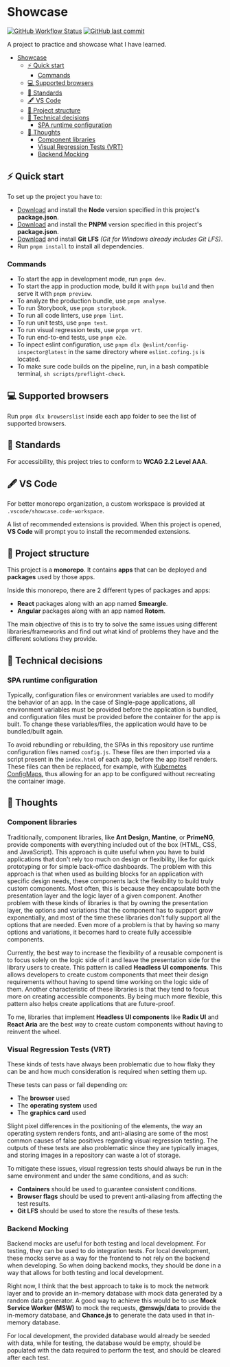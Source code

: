 # Showcase

[![GitHub Workflow Status](https://img.shields.io/github/actions/workflow/status/QuietNatu/showcase/ci.yml?style=for-the-badge)](https://github.com/QuietNatu/showcase/actions/workflows/ci.yml) [![GitHub last commit](https://img.shields.io/github/last-commit/QuietNatu/showcase?style=for-the-badge)](https://github.com/QuietNatu/showcase/branches/all)

A project to practice and showcase what I have learned.

- [Showcase](#showcase)
  - [⚡️ Quick start](#️-quick-start)
    - [Commands](#commands)
  - [💻 Supported browsers](#-supported-browsers)
  - [📝 Standards](#-standards)
  - [🖋️ VS Code](#️-vs-code)
  - [🧱 Project structure](#-project-structure)
  - [🔧 Technical decisions](#-technical-decisions)
    - [SPA runtime configuration](#spa-runtime-configuration)
  - [💭 Thoughts](#-thoughts)
    - [Component libraries](#component-libraries)
    - [Visual Regression Tests (VRT)](#visual-regression-tests-vrt)
    - [Backend Mocking](#backend-mocking)

## ⚡️ Quick start

To set up the project you have to:

- [Download](https://nodejs.org/en/) and install the **Node** version specified in this project's **package.json**.
- [Download](https://pnpm.io/) and install the **PNPM** version specified in this project's **package.json**.
- [Download](https://git-lfs.com/) and install **Git LFS** _(Git for Windows already includes Git LFS)_.
- Run `pnpm install` to install all dependencies.

### Commands

- To start the app in development mode, run `pnpm dev`.
- To start the app in production mode, build it with `pnpm build` and then serve it with `pnpm preview`.
- To analyze the production bundle, use `pnpm analyse`.
- To run Storybook, use `pnpm storybook`.
- To run all code linters, use `pnpm lint`.
- To run unit tests, use `pnpm test`.
- To run visual regression tests, use `pnpm vrt`.
- To run end-to-end tests, use `pnpm e2e`.
- To inpect eslint configuration, use `pnpm dlx @eslint/config-inspector@latest` in the same directory where `eslint.cofing.js` is located.
- To make sure code builds on the pipeline, run, in a bash compatible terminal, `sh scripts/preflight-check`.

## 💻 Supported browsers

Run `pnpm dlx browserslist` inside each app folder to see the list of supported browsers.

## 📝 Standards

For accessibility, this project tries to conform to **WCAG 2.2 Level AAA**.

## 🖋️ VS Code

For better monorepo organization, a custom workspace is provided at `.vscode/showcase.code-workspace`.

A list of recommended extensions is provided. When this project is opened, **VS Code** will prompt you to install the recommended extensions.

## 🧱 Project structure

This project is a **monorepo**. It contains **apps** that can be deployed and **packages** used by those apps.

Inside this monorepo, there are 2 different types of packages and apps:

- **React** packages along with an app named **Smeargle**.
- **Angular** packages along with an app named **Rotom**.

The main objective of this is to try to solve the same issues using different libraries/frameworks and find out what kind of problems they have and the different solutions they provide.

## 🔧 Technical decisions

### SPA runtime configuration

Typically, configuration files or environment variables are used to modify the behavior of an app. In the case of Single-page applications, all environment variables must be provided before the application is bundled, and configuration files must be provided before the container for the app is built. To change these variables/files, the application would have to be bundled/built again.

To avoid rebundling or rebuilding, the SPAs in this repository use runtime configuration files named `config.js`.
These files are then imported via a script present in the `index.html` of each app, before the app itself renders.
These files can then be replaced, for example, with [Kubernetes ConfigMaps](https://kubernetes.io/docs/tasks/configure-pod-container/configure-pod-configmap/), thus allowing for an app to be configured without recreating the container image.

## 💭 Thoughts

### Component libraries

Traditionally, component libraries, like **Ant Design**, **Mantine**, or **PrimeNG**, provide components with everything included out of the box (HTML, CSS, and JavaScript). This approach is quite useful when you have to build applications that don't rely too much on design or flexibility, like for quick prototyping or for simple back-office dashboards. The problem with this approach is that when used as building blocks for an application with specific design needs, these components lack the flexibility to build truly custom components. Most often, this is because they encapsulate both the presentation layer and the logic layer of a given component. Another problem with these kinds of libraries is that by owning the presentation layer, the options and variations that the component has to support grow exponentially, and most of the time these libraries don't fully support all the options that are needed. Even more of a problem is that by having so many options and variations, it becomes hard to create fully accessible components.

Currently, the best way to increase the flexibility of a reusable component is to focus solely on the logic side of it and leave the presentation side for the library users to create. This pattern is called **Headless UI components**. This allows developers to create custom components that meet their design requirements without having to spend time working on the logic side of them. Another characteristic of these libraries is that they tend to focus more on creating accessible components. By being much more flexible, this pattern also helps create applications that are future-proof.

To me, libraries that implement **Headless UI components** like **Radix UI** and **React Aria** are the best way to create custom components without having to reinvent the wheel.

### Visual Regression Tests (VRT)

These kinds of tests have always been problematic due to how flaky they can be and how much consideration is required when setting them up.

These tests can pass or fail depending on:

- The **browser** used
- The **operating system** used
- The **graphics card** used

Slight pixel differences in the positioning of the elements, the way an operating system renders fonts, and anti-aliasing are some of the most common causes of false positives regarding visual regression testing. The outputs of these tests are also problematic since they are typically images, and storing images in a repository can waste a lot of storage.

To mitigate these issues, visual regression tests should always be run in the same environment and under the same conditions, and as such:

- **Containers** should be used to guarantee consistent conditions.
- **Browser flags** should be used to prevent anti-aliasing from affecting the test results.
- **Git LFS** should be used to store the results of these tests.

### Backend Mocking

Backend mocks are useful for both testing and local development. For testing, they can be used to do integration tests. For local development, these mocks serve as a way for the frontend to not rely on the backend when developing. So when doing backend mocks, they should be done in a way that allows for both testing and local development.

Right now, I think that the best approach to take is to mock the network layer and to provide an in-memory database with mock data generated by a random data generator. A good way to achieve this would be to use **Mock Service Worker (MSW)** to mock the requests, **@mswjs/data** to provide the in-memory database, and **Chance.js** to generate the data used in that in-memory database.

For local development, the provided database would already be seeded with data, while for testing, the database would be empty, should be populated with the data required to perform the test, and should be cleared after each test.
